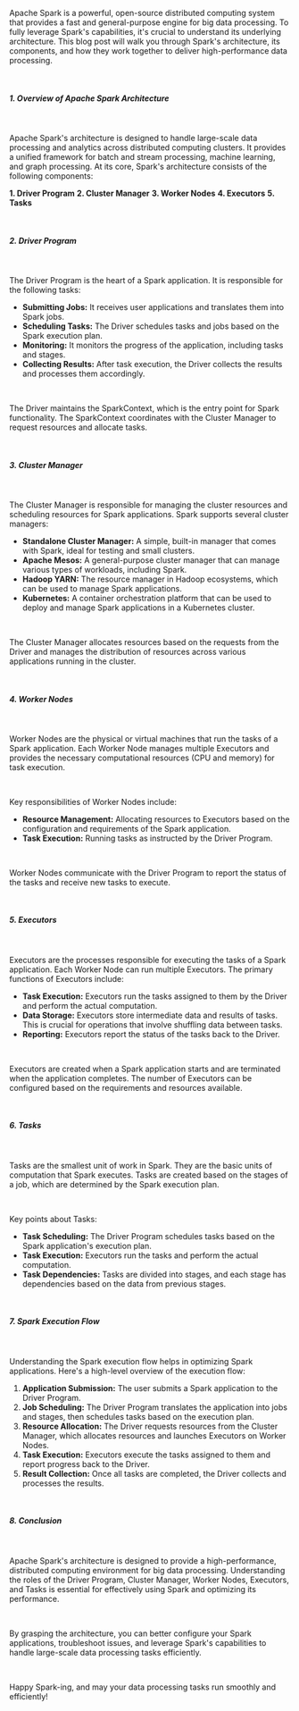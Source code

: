 Apache Spark is a powerful, open-source distributed computing system that provides a fast and general-purpose engine for big data processing. To fully leverage Spark's capabilities, it's crucial to understand its underlying architecture. This blog post will walk you through Spark's architecture, its components, and how they work together to deliver high-performance data processing.

<br/>

##### 1. **Overview of Apache Spark Architecture**

<br/>

Apache Spark's architecture is designed to handle large-scale data processing and analytics across distributed computing clusters. It provides a unified framework for batch and stream processing, machine learning, and graph processing. At its core, Spark's architecture consists of the following components:

**1. Driver Program**
**2. Cluster Manager**
**3. Worker Nodes**
**4. Executors**
**5. Tasks**

<br/>

##### 2. **Driver Program**

<br/>

The Driver Program is the heart of a Spark application. It is responsible for the following tasks:

- **Submitting Jobs:** It receives user applications and translates them into Spark jobs.
- **Scheduling Tasks:** The Driver schedules tasks and jobs based on the Spark execution plan.
- **Monitoring:** It monitors the progress of the application, including tasks and stages.
- **Collecting Results:** After task execution, the Driver collects the results and processes them accordingly.

<br/>

The Driver maintains the SparkContext, which is the entry point for Spark functionality. The SparkContext coordinates with the Cluster Manager to request resources and allocate tasks.

<br/>

##### 3. **Cluster Manager**

<br/>

The Cluster Manager is responsible for managing the cluster resources and scheduling resources for Spark applications. Spark supports several cluster managers:

- **Standalone Cluster Manager:** A simple, built-in manager that comes with Spark, ideal for testing and small clusters.
- **Apache Mesos:** A general-purpose cluster manager that can manage various types of workloads, including Spark.
- **Hadoop YARN:** The resource manager in Hadoop ecosystems, which can be used to manage Spark applications.
- **Kubernetes:** A container orchestration platform that can be used to deploy and manage Spark applications in a Kubernetes cluster.

<br/>

The Cluster Manager allocates resources based on the requests from the Driver and manages the distribution of resources across various applications running in the cluster.

<br/>

##### 4. **Worker Nodes**

<br/>

Worker Nodes are the physical or virtual machines that run the tasks of a Spark application. Each Worker Node manages multiple Executors and provides the necessary computational resources (CPU and memory) for task execution.

<br/>

Key responsibilities of Worker Nodes include:

- **Resource Management:** Allocating resources to Executors based on the configuration and requirements of the Spark application.
- **Task Execution:** Running tasks as instructed by the Driver Program.

<br/>

Worker Nodes communicate with the Driver Program to report the status of the tasks and receive new tasks to execute.

<br/>

##### 5. **Executors**

<br/>

Executors are the processes responsible for executing the tasks of a Spark application. Each Worker Node can run multiple Executors. The primary functions of Executors include:

- **Task Execution:** Executors run the tasks assigned to them by the Driver and perform the actual computation.
- **Data Storage:** Executors store intermediate data and results of tasks. This is crucial for operations that involve shuffling data between tasks.
- **Reporting:** Executors report the status of the tasks back to the Driver.

<br/>

Executors are created when a Spark application starts and are terminated when the application completes. The number of Executors can be configured based on the requirements and resources available.

<br/>

##### 6. **Tasks**

<br/>

Tasks are the smallest unit of work in Spark. They are the basic units of computation that Spark executes. Tasks are created based on the stages of a job, which are determined by the Spark execution plan.

<br/>

Key points about Tasks:

- **Task Scheduling:** The Driver Program schedules tasks based on the Spark application's execution plan.
- **Task Execution:** Executors run the tasks and perform the actual computation.
- **Task Dependencies:** Tasks are divided into stages, and each stage has dependencies based on the data from previous stages.

<br/>

##### 7. **Spark Execution Flow**

<br/>

Understanding the Spark execution flow helps in optimizing Spark applications. Here's a high-level overview of the execution flow:

1. **Application Submission:** The user submits a Spark application to the Driver Program.
2. **Job Scheduling:** The Driver Program translates the application into jobs and stages, then schedules tasks based on the execution plan.
3. **Resource Allocation:** The Driver requests resources from the Cluster Manager, which allocates resources and launches Executors on Worker Nodes.
4. **Task Execution:** Executors execute the tasks assigned to them and report progress back to the Driver.
5. **Result Collection:** Once all tasks are completed, the Driver collects and processes the results.

<br/>

##### 8. **Conclusion**

<br/>

Apache Spark's architecture is designed to provide a high-performance, distributed computing environment for big data processing. Understanding the roles of the Driver Program, Cluster Manager, Worker Nodes, Executors, and Tasks is essential for effectively using Spark and optimizing its performance.

<br/>

By grasping the architecture, you can better configure your Spark applications, troubleshoot issues, and leverage Spark's capabilities to handle large-scale data processing tasks efficiently.

<br/>

Happy Spark-ing, and may your data processing tasks run smoothly and efficiently!